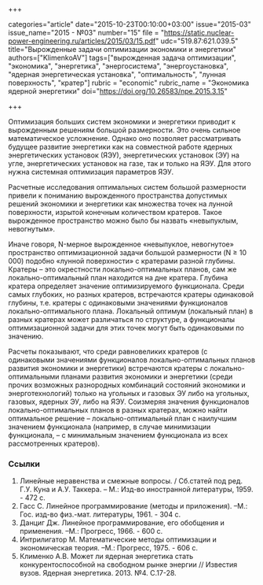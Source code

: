 +++

categories="article"
date="2015-10-23T00:10:00+03:00"
issue="2015-03"
issue_name="2015 - №03"
number="15"
file = "https://static.nuclear-power-engineering.ru/articles/2015/03/15.pdf"
udc="519.87:621.039.5"
title="Вырожденные задачи оптимизации экономики и энергетики"
authors=["KlimenkoAV"]
tags=["вырожденная задача оптимизации", "экономика", "энергетика", "энергосистема", "энергоустановка", "ядерная энергетическая установка", "оптимальность", "лунная поверхность", "кратер"]
rubric = "economic"
rubric_name = "Экономика ядерной энергетики"
doi="https://doi.org/10.26583/npe.2015.3.15"

+++

Оптимизация больших систем экономики и энергетики приводит к вырожденным решениям большой размерности. Это очень сильное математическое усложнение. Однако оно позволяет рассматривать будущее развитие энергетики как на совместной работе ядерных энергетических установок (ЯЭУ), энергетических установок (ЭУ) на угле, энергетических установок на газе, так и только на ЯЭУ. Для этого нужна системная оптимизация параметров ЯЭУ.

Расчетные исследования оптимальных систем большой размерности привели к пониманию вырожденного пространства допустимых решений экономики и энергетики как множества точек на лунной поверхности, изрытой конечным количеством кратеров. Такое вырожденное пространство можно было бы назвать «невыпуклым, невогнутым».

Иначе говоря, N-мерное вырожденное «невыпуклое, невогнутое» пространство оптимизационной задачи большой размерности (N ≥ 10 000) подобно «лунной поверхности» с кратерами разной глубины. Кратеры – это окрестности локально-оптимальных планов, сам же локально-оптимальный план находится на дне кратера. Глубина кратера определяет значение оптимизируемого функционала. Среди самых глубоких, но разных кратеров, встречаются кратеры одинаковой глубины, т.е. кратеры с одинаковыми значениями функционалов локально-оптимального плана. Локальный оптимум (локальный план) в разных кратерах может различаться по структуре, а функционалы оптимизационной задачи для этих точек могут быть одинаковыми по значению.

Расчеты показывают, что среди равновеликих кратеров (с одинаковыми значениями функционалов локально-оптимальных планов развития экономики и энергетики) встречаются кратеры с локально-оптимальными планами развития экономики и энергетики (среди прочих возможных разнородных комбинаций состояний экономики и энерготехнологий) только на угольных и газовых ЭУ либо на угольных, газовых, ядерных ЭУ, либо на ЯЭУ. Соизмеряя значения функционалов локально-оптимальных планов в разных кратерах, можно найти оптимальное решение – локально-оптимальный план с наилучшим значением функционала (например, в случае минимизации функционала, – с минимальным значением функционала из всех рассмотренных кратеров).

### Ссылки

1. Линейные неравенства и смежные вопросы. / Сб.статей под ред. Г.У. Куна и А.У. Таккера. – М.: Изд-во иностранной литературы, 1959. - 472 с.
2. Гасс С. Линейное программирование (методы и приложения). –М.: Гос. изд-во физ.-мат. литературы, 1961. - 304 с.
3. Данциг Дж. Линейное программирование, его обобщения и применения. –М.: Прогресс, 1966. - 600 с.
4. Интрилигатор М. Математические методы оптимизации и экономическая теория. –М.: Прогресс, 1975. - 606 с.
5. Клименко А.В. Может ли ядерная энергетика стать конкурентоспособной на свободном рынке энергии // Известия вузов. Ядерная энергетика. 2013. №4. С.17-28.